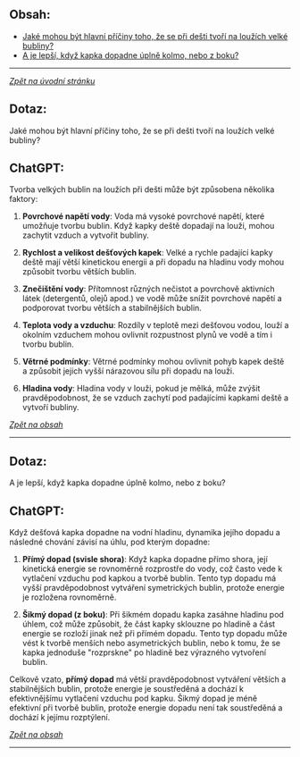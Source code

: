 ## Obsah:

- [Jaké mohou být hlavní příčiny toho, že se při dešti tvoří na loužích velké bubliny?](#dotaz)
- [A je lepší, když kapka dopadne úplně kolmo, nebo z boku?](#dotaz-1)

---

[*Zpět na úvodní stránku*](../README.md)

## Dotaz:

Jaké mohou být hlavní příčiny toho, že se při dešti tvoří na loužích velké bubliny?

## ChatGPT:

Tvorba velkých bublin na loužích při dešti může být způsobena několika faktory:

1. **Povrchové napětí vody**: Voda má vysoké povrchové napětí, které umožňuje tvorbu bublin. Když kapky deště dopadají na louži, mohou zachytit vzduch a vytvořit bubliny.

2. **Rychlost a velikost dešťových kapek**: Velké a rychle padající kapky deště mají větší kinetickou energii a při dopadu na hladinu vody mohou způsobit tvorbu větších bublin.

3. **Znečištění vody**: Přítomnost různých nečistot a povrchově aktivních látek (detergentů, olejů apod.) ve vodě může snížit povrchové napětí a podporovat tvorbu větších a stabilnějších bublin.

4. **Teplota vody a vzduchu**: Rozdíly v teplotě mezi dešťovou vodou, louží a okolním vzduchem mohou ovlivnit rozpustnost plynů ve vodě a tím i tvorbu bublin.

5. **Větrné podmínky**: Větrné podmínky mohou ovlivnit pohyb kapek deště a způsobit jejich vyšší nárazovou sílu při dopadu na louži.

6. **Hladina vody**: Hladina vody v louži, pokud je mělká, může zvýšit pravděpodobnost, že se vzduch zachytí pod padajícími kapkami deště a vytvoří bubliny.


[*Zpět na obsah*](#obsah)

---

## Dotaz:

A je lepší, když kapka dopadne úplně kolmo, nebo z boku?

## ChatGPT:

Když dešťová kapka dopadne na vodní hladinu, dynamika jejího dopadu a následné chování závisí na úhlu, pod kterým dopadne:

1. **Přímý dopad (svisle shora)**: Když kapka dopadne přímo shora, její kinetická energie se rovnoměrně rozprostře do vody, což často vede k vytlačení vzduchu pod kapkou a tvorbě bublin. Tento typ dopadu má vyšší pravděpodobnost vytváření symetrických bublin, protože energie je rozložena rovnoměrně.

2. **Šikmý dopad (z boku)**: Při šikmém dopadu kapka zasáhne hladinu pod úhlem, což může způsobit, že část kapky sklouzne po hladině a část energie se rozloží jinak než při přímém dopadu. Tento typ dopadu může vést k tvorbě menších nebo asymetrických bublin, nebo k tomu, že se kapka jednoduše "rozprskne" po hladině bez výrazného vytvoření bublin.

Celkově vzato, **přímý dopad** má větší pravděpodobnost vytváření větších a stabilnějších bublin, protože energie je soustředěná a dochází k efektivnějšímu vytlačení vzduchu pod kapku. Šikmý dopad je méně efektivní při tvorbě bublin, protože energie dopadu není tak soustředěná a dochází k jejímu rozptýlení.


[*Zpět na obsah*](#obsah)

---